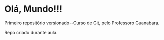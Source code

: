 # Olá, Mundo!!!
 Primeiro repositório versionado--Curso de Git, pelo Professoro Guanabara.

Repo criado durante aula.